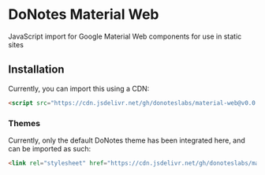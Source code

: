 # DoNotes Material Web
JavaScript import for Google Material Web components for use in static sites

## Installation

Currently, you can import this using a CDN:
```html
<script src="https://cdn.jsdelivr.net/gh/donoteslabs/material-web@v0.0.1/md.js"></script>
```
### Themes

Currently, only the default DoNotes theme has been integrated here, and can be imported as such:

```html
<link rel="stylesheet" href="https://cdn.jsdelivr.net/gh/donoteslabs/material-web@v0.0.1/default.css" />
```
